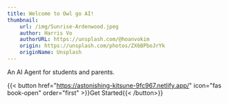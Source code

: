 ```yaml
---
title: Welcome to Owl go AI!
thumbnail:
    url: /img/Sunrise-Ardenwood.jpeg
    author: Harris Vo
    authorURL: https://unsplash.com/@hoanvokim
    origin: https://unsplash.com/photos/ZX6BPboJrYk
    originName: Unsplash
---
```


An AI Agent for students and parents.

{{< button href="https://astonishing-kitsune-9fc967.netlify.app/" icon="fas book-open" order="first" >}}Get Started{{< /button>}}
